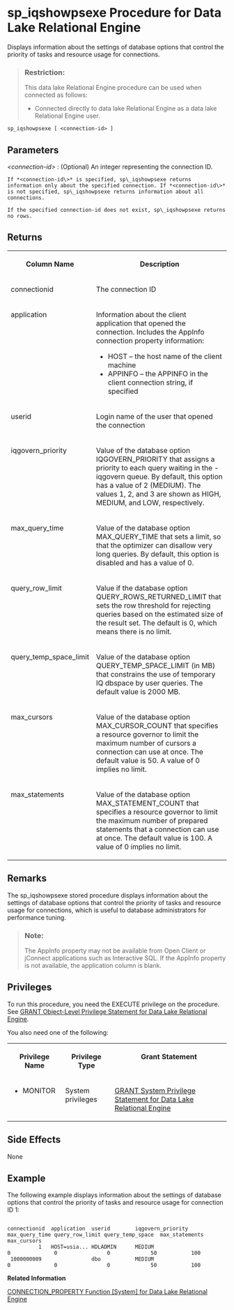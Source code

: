 <!-- loioa5b64f1584f21015beba9375f49ea0c6 -->

# sp\_iqshowpsexe Procedure for Data Lake Relational Engine

Displays information about the settings of database options that control the priority of tasks and resource usage for connections.



> ### Restriction:  
> This data lake Relational Engine procedure can be used when connected as follows:
> 
> -   Connected directly to data lake Relational Engine as a data lake Relational Engine user.



```
sp_iqshowpsexe [ <connection-id> ]
```



<a name="loioa5b64f1584f21015beba9375f49ea0c6__iq_refbb_1754"/>

## Parameters

*<connection-id\>*
:   \(Optional\) An integer representing the connection ID.

    If *<connection-id\>* is specified, sp\_iqshowpsexe returns information only about the specified connection. If *<connection-id\>* is not specified, sp\_iqshowpsexe returns information about all connections.

    If the specified connection-id does not exist, sp\_iqshowpsexe returns no rows.



<a name="loioa5b64f1584f21015beba9375f49ea0c6__section_ptp_hc4_nbb"/>

## Returns


<table>
<tr>
<th valign="top">

Column Name



</th>
<th valign="top">

Description



</th>
</tr>
<tr>
<td valign="top">

connectionid



</td>
<td valign="top">

The connection ID



</td>
</tr>
<tr>
<td valign="top">

application



</td>
<td valign="top">

Information about the client application that opened the connection. Includes the AppInfo connection property information:

-   HOST – the host name of the client machine
-   APPINFO – the APPINFO in the client connection string, if specified



</td>
</tr>
<tr>
<td valign="top">

userid



</td>
<td valign="top">

Login name of the user that opened the connection



</td>
</tr>
<tr>
<td valign="top">

iqgovern\_priority



</td>
<td valign="top">

Value of the database option IQGOVERN\_PRIORITY that assigns a priority to each query waiting in the -iqgovern queue. By default, this option has a value of 2 \(MEDIUM\). The values 1, 2, and 3 are shown as HIGH, MEDIUM, and LOW, respectively.



</td>
</tr>
<tr>
<td valign="top">

max\_query\_time



</td>
<td valign="top">

Value of the database option MAX\_QUERY\_TIME that sets a limit, so that the optimizer can disallow very long queries. By default, this option is disabled and has a value of 0.



</td>
</tr>
<tr>
<td valign="top">

query\_row\_limit



</td>
<td valign="top">

Value if the database option QUERY\_ROWS\_RETURNED\_LIMIT that sets the row threshold for rejecting queries based on the estimated size of the result set. The default is 0, which means there is no limit.



</td>
</tr>
<tr>
<td valign="top">

query\_temp\_space\_limit



</td>
<td valign="top">

Value of the database option QUERY\_TEMP\_SPACE\_LIMIT \(in MB\) that constrains the use of temporary IQ dbspace by user queries. The default value is 2000 MB.



</td>
</tr>
<tr>
<td valign="top">

max\_cursors



</td>
<td valign="top">

Value of the database option MAX\_CURSOR\_COUNT that specifies a resource governor to limit the maximum number of cursors a connection can use at once. The default value is 50. A value of 0 implies no limit.



</td>
</tr>
<tr>
<td valign="top">

max\_statements



</td>
<td valign="top">

Value of the database option MAX\_STATEMENT\_COUNT that specifies a resource governor to limit the maximum number of prepared statements that a connection can use at once. The default value is 100. A value of 0 implies no limit.



</td>
</tr>
</table>



<a name="loioa5b64f1584f21015beba9375f49ea0c6__iq_refbb_1756"/>

## Remarks

The sp\_iqshowpsexe stored procedure displays information about the settings of database options that control the priority of tasks and resource usage for connections, which is useful to database administrators for performance tuning.

> ### Note:  
> The AppInfo property may not be available from Open Client or jConnect applications such as Interactive SQL. If the AppInfo property is not available, the application column is blank.



<a name="loioa5b64f1584f21015beba9375f49ea0c6__iq_refbb_1753"/>

## Privileges

To run this procedure, you need the EXECUTE privilege on the procedure. See [GRANT Object-Level Privilege Statement for Data Lake Relational Engine](../080-sql-statements/grant-object-level-privilege-statement-for-data-lake-relational-engine-a3e154f.md). 

You also need one of the following:


<table>
<tr>
<th valign="top">

Privilege Name



</th>
<th valign="top">

Privilege Type



</th>
<th valign="top">

Grant Statement



</th>
</tr>
<tr>
<td valign="top">

-   MONITOR



</td>
<td valign="top">

System privileges



</td>
<td valign="top">

[GRANT System Privilege Statement for Data Lake Relational Engine](../080-sql-statements/grant-system-privilege-statement-for-data-lake-relational-engine-a3dfcb0.md)



</td>
</tr>
</table>



## Side Effects

None



<a name="loioa5b64f1584f21015beba9375f49ea0c6__iq_refbb_1758"/>

## Example

The following example displays information about the settings of database options that control the priority of tasks and resource usage for connection ID 1:

```

connectionid  application  userid        iqgovern_priority  max_query_time query_row_limit query_temp_space  max_statements  max_cursors
          1   HOST=usia... HDLADMIN      MEDIUM                        0              0                0             50           100
 1000000009                dbo           MEDIUM                        0              0                0             50           100
```

**Related Information**  


[CONNECTION\_PROPERTY Function \[System\] for Data Lake Relational Engine](../050-system-sql-functions/connection-property-function-system-for-data-lake-relational-engine-a53eeaf.md "Returns the value of a given connection property as a string.")

